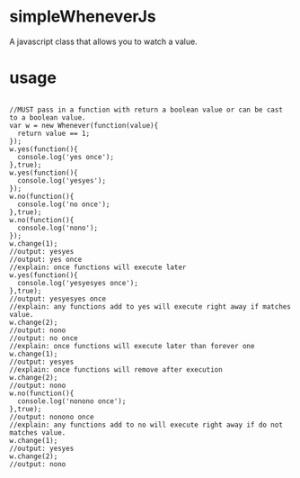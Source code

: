 # simpleWheneverJs
A javascript class that allows you to watch a value.

# usage
<pre><code>
//MUST pass in a function with return a boolean value or can be cast to a boolean value.
var w = new Whenever(function(value){
  return value == 1;
});
w.yes(function(){
  console.log('yes once');
},true);
w.yes(function(){
  console.log('yesyes');
});
w.no(function(){
  console.log('no once');
},true);
w.no(function(){
  console.log('nono');
});
w.change(1);
//output: yesyes
//output: yes once
//explain: once functions will execute later
w.yes(function(){
  console.log('yesyesyes once');
},true);
//output: yesyesyes once
//explain: any functions add to yes will execute right away if matches value.
w.change(2);
//output: nono
//output: no once
//explain: once functions will execute later than forever one
w.change(1);
//output: yesyes
//explain: once functions will remove after execution
w.change(2);
//output: nono
w.no(function(){
  console.log('nonono once');
},true);
//output: nonono once
//explain: any functions add to no will execute right away if do not matches value.
w.change(1);
//output: yesyes
w.change(2);
//output: nono
</code></pre>
